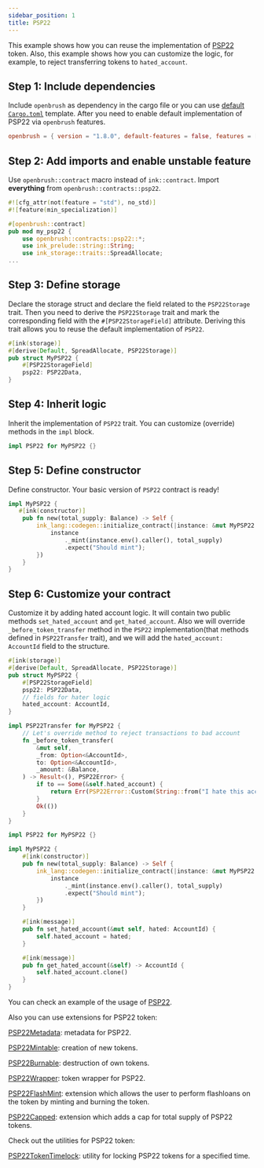 ```yaml
---
sidebar_position: 1
title: PSP22
---
```


This example shows how you can reuse the implementation of [PSP22](https://github.com/Supercolony-net/openbrush-contracts/tree/master/contracts/src/token/psp22) token. Also, this example shows how you can customize the logic, for example, to reject transferring tokens to `hated_account`.

## Step 1: Include dependencies

Include `openbrush` as dependency in the cargo file or you can use [default `Cargo.toml`](/smart-contracts/overview#the-default-toml-of-your-project-with-openbrush) template.
After you need to enable default implementation of PSP22 via `openbrush` features.

```toml
openbrush = { version = "1.8.0", default-features = false, features = ["psp22"] }
```

## Step 2: Add imports and enable unstable feature

Use `openbrush::contract` macro instead of `ink::contract`. Import **everything** from `openbrush::contracts::psp22`.

```rust
#![cfg_attr(not(feature = "std"), no_std)]
#![feature(min_specialization)]

#[openbrush::contract]
pub mod my_psp22 {
    use openbrush::contracts::psp22::*;
    use ink_prelude::string::String;
    use ink_storage::traits::SpreadAllocate;
...
```

## Step 3: Define storage

Declare the storage struct and declare the field related to the `PSP22Storage` trait. Then you need to derive the `PSP22Storage` trait and mark the corresponding field with the `#[PSP22StorageField]` attribute. Deriving this trait allows you to reuse the default implementation of `PSP22`.

```rust
#[ink(storage)]
#[derive(Default, SpreadAllocate, PSP22Storage)]
pub struct MyPSP22 {
    #[PSP22StorageField]
    psp22: PSP22Data,
}
```

## Step 4: Inherit logic

Inherit the implementation of `PSP22` trait. You can customize (override) methods in the `impl` block.

```rust
impl PSP22 for MyPSP22 {}
```

## Step 5: Define constructor

Define constructor. Your basic version of `PSP22` contract is ready!

```rust
impl MyPSP22 {
   #[ink(constructor)]
    pub fn new(total_supply: Balance) -> Self {
        ink_lang::codegen::initialize_contract(|instance: &mut MyPSP22| {
            instance
                ._mint(instance.env().caller(), total_supply)
                .expect("Should mint");
        })
    }
}
```

## Step 6: Customize your contract

Customize it by adding hated account logic. It will contain two public methods `set_hated_account` and `get_hated_account`. Also we will
override `_before_token_transfer` method in the `PSP22` implementation(that methods defined in `PSP22Transfer` trait), and we will add the `hated_account: AccountId` field to the structure.

```rust
#[ink(storage)]
#[derive(Default, SpreadAllocate, PSP22Storage)]
pub struct MyPSP22 {
    #[PSP22StorageField]
    psp22: PSP22Data,
    // fields for hater logic
    hated_account: AccountId,
}

impl PSP22Transfer for MyPSP22 {
    // Let's override method to reject transactions to bad account
    fn _before_token_transfer(
        &mut self,
        _from: Option<&AccountId>,
        to: Option<&AccountId>,
        _amount: &Balance,
    ) -> Result<(), PSP22Error> {
        if to == Some(&self.hated_account) {
            return Err(PSP22Error::Custom(String::from("I hate this account!")))
        }
        Ok(())
    }
}

impl PSP22 for MyPSP22 {}

impl MyPSP22 {
    #[ink(constructor)]
    pub fn new(total_supply: Balance) -> Self {
        ink_lang::codegen::initialize_contract(|instance: &mut MyPSP22| {
            instance
                ._mint(instance.env().caller(), total_supply)
                .expect("Should mint");
        })
    }

    #[ink(message)]
    pub fn set_hated_account(&mut self, hated: AccountId) {
        self.hated_account = hated;
    }

    #[ink(message)]
    pub fn get_hated_account(&self) -> AccountId {
        self.hated_account.clone()
    }
}
```

You can check an example of the usage of [PSP22](https://github.com/Supercolony-net/openbrush-contracts/tree/master/examples/psp22).

Also you can use extensions for PSP22 token:

[PSP22Metadata](/smart-contracts/psp22/extensions/metadata): metadata for PSP22.

[PSP22Mintable](/smart-contracts/psp22/extensions/mintable): creation of new tokens.

[PSP22Burnable](/smart-contracts/psp22/extensions/burnable): destruction of own tokens.

[PSP22Wrapper](/smart-contracts/psp22/extensions/wrapper): token wrapper for PSP22.

[PSP22FlashMint](/smart-contracts/psp22/extensions/flashmint): extension which allows the user to perform flashloans on the token by minting and burning the token.

[PSP22Capped](/smart-contracts/psp22/extensions/capped): extension which adds a cap for total supply of PSP22 tokens.

Check out the utilities for PSP22 token:

[PSP22TokenTimelock](/smart-contracts/psp22/utils/token-timelock): utility for locking PSP22 tokens for a specified time.
